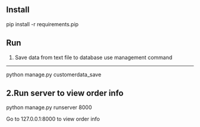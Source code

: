 Install
-----------------
pip install -r requirements.pip

Run
--------------
1. Save data from text file to database use management command
----------------------------------------------------------------
python manage.py customerdata_save

2.Run server to view order info
---------------------------------
python manage.py runserver 8000

Go to 127.0.0.1:8000 to view order info